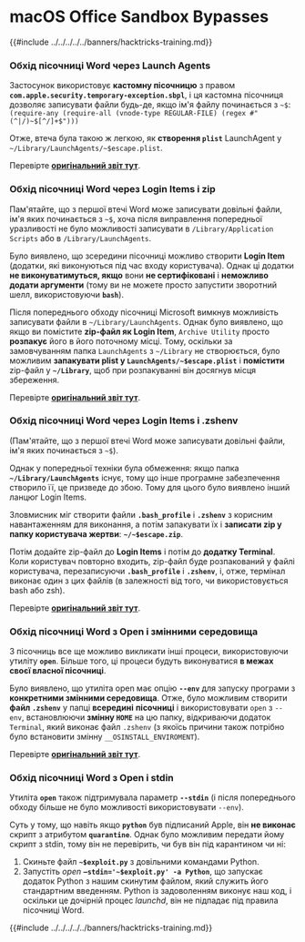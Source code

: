 # macOS Office Sandbox Bypasses

{{#include ../../../../../banners/hacktricks-training.md}}

### Обхід пісочниці Word через Launch Agents

Застосунок використовує **кастомну пісочницю** з правом **`com.apple.security.temporary-exception.sbpl`**, і ця кастомна пісочниця дозволяє записувати файли будь-де, якщо ім'я файлу починається з `~$`: `(require-any (require-all (vnode-type REGULAR-FILE) (regex #"(^|/)~$[^/]+$")))`

Отже, втеча була такою ж легкою, як **створення `plist`** LaunchAgent у `~/Library/LaunchAgents/~$escape.plist`.

Перевірте [**оригінальний звіт тут**](https://www.mdsec.co.uk/2018/08/escaping-the-sandbox-microsoft-office-on-macos/).

### Обхід пісочниці Word через Login Items і zip

Пам'ятайте, що з першої втечі Word може записувати довільні файли, ім'я яких починається з `~$`, хоча після виправлення попередньої уразливості не було можливості записувати в `/Library/Application Scripts` або в `/Library/LaunchAgents`.

Було виявлено, що зсередини пісочниці можливо створити **Login Item** (додатки, які виконуються під час входу користувача). Однак ці додатки **не виконуватимуться, якщо** вони **не сертифіковані** і **неможливо додати аргументи** (тому ви не можете просто запустити зворотний шелл, використовуючи **`bash`**).

Після попереднього обходу пісочниці Microsoft вимкнув можливість записувати файли в `~/Library/LaunchAgents`. Однак було виявлено, що якщо ви помістите **zip-файл як Login Item**, `Archive Utility` просто **розпакує** його в його поточному місці. Тому, оскільки за замовчуванням папка `LaunchAgents` з `~/Library` не створюється, було можливим **запакувати plist у `LaunchAgents/~$escape.plist`** і **помістити** zip-файл у **`~/Library`**, щоб при розпакуванні він досягнув місця збереження.

Перевірте [**оригінальний звіт тут**](https://objective-see.org/blog/blog_0x4B.html).

### Обхід пісочниці Word через Login Items і .zshenv

(Пам'ятайте, що з першої втечі Word може записувати довільні файли, ім'я яких починається з `~$`).

Однак у попередньої техніки була обмеження: якщо папка **`~/Library/LaunchAgents`** існує, тому що інше програмне забезпечення створило її, це призведе до збою. Тому для цього було виявлено інший ланцюг Login Items.

Зловмисник міг створити файли **`.bash_profile`** і **`.zshenv`** з корисним навантаженням для виконання, а потім запакувати їх і **записати zip у папку користувача жертви**: **`~/~$escape.zip`**.

Потім додайте zip-файл до **Login Items** і потім до **додатку Terminal**. Коли користувач повторно входить, zip-файл буде розпакований у файлі користувача, перезаписуючи **`.bash_profile`** і **`.zshenv`**, і, отже, термінал виконає один з цих файлів (в залежності від того, чи використовується bash або zsh).

Перевірте [**оригінальний звіт тут**](https://desi-jarvis.medium.com/office365-macos-sandbox-escape-fcce4fa4123c).

### Обхід пісочниці Word з Open і змінними середовища

З пісочниць все ще можливо викликати інші процеси, використовуючи утиліту **`open`**. Більше того, ці процеси будуть виконуватися **в межах своєї власної пісочниці**.

Було виявлено, що утиліта open має опцію **`--env`** для запуску програми з **конкретними змінними середовища**. Отже, було можливим створити **файл `.zshenv`** у папці **всередині** **пісочниці** і використовувати `open` з `--env`, встановлюючи **змінну `HOME`** на цю папку, відкриваючи додаток `Terminal`, який виконає файл `.zshenv` (з якоїсь причини також потрібно було встановити змінну `__OSINSTALL_ENVIROMENT`).

Перевірте [**оригінальний звіт тут**](https://perception-point.io/blog/technical-analysis-of-cve-2021-30864/).

### Обхід пісочниці Word з Open і stdin

Утиліта **`open`** також підтримувала параметр **`--stdin`** (і після попереднього обходу більше не було можливості використовувати `--env`).

Суть у тому, що навіть якщо **`python`** був підписаний Apple, він **не виконає** скрипт з атрибутом **`quarantine`**. Однак було можливим передати йому скрипт з stdin, тому він не перевірить, чи був він під карантином чи ні:&#x20;

1. Скиньте файл **`~$exploit.py`** з довільними командами Python.
2. Запустіть _open_ **`–stdin='~$exploit.py' -a Python`**, що запускає додаток Python з нашим скинутим файлом, який служить його стандартним введенням. Python із задоволенням виконує наш код, і оскільки це дочірній процес _launchd_, він не підпадає під правила пісочниці Word.

{{#include ../../../../../banners/hacktricks-training.md}}
